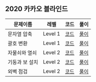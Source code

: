 ## 2020 카카오 블라인드

|문제이름|레벨|코드|풀이|
|--|--|--|--|
|문자열 압축|Level 1|[코드](./Q-01.java)|[풀이](https://velog.io/@jwkim/2020-kakao-blind-summarize-string)|
|괄호 변환|Level 1|[코드](./Q-02.java)|[풀이](https://velog.io/@jwkim/2020-kakao-blind-parentheses)|
|자물쇠와 열쇠|Level 2|[코드](./Q-03.java)|[풀이](https://velog.io/@jwkim/2020-kakao-blind-lock-and-key)|
|기둥과 보 설치|Level 2|[코드](./Q-05.java)|[풀이](https://velog.io/@jwkim/2020-kakao-blind-column-and-wrapper)|
|외벽 점검|Level 2|[코드](./Q-06.java)|[풀이](https://velog.io/@jwkim/2020-kakao-blind-wall-check)|